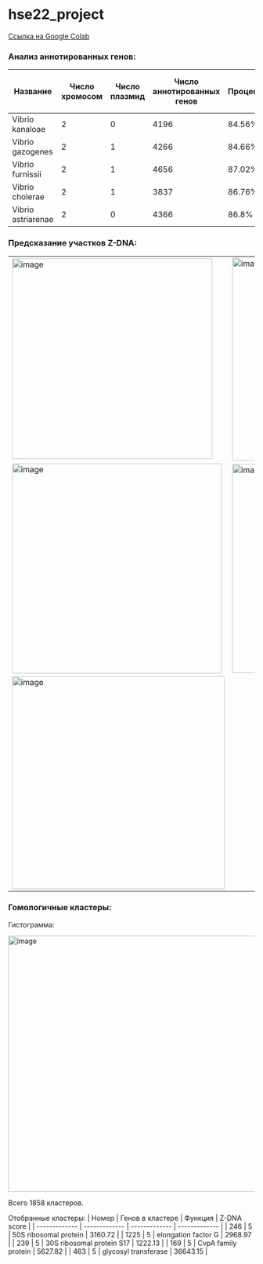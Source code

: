# hse22_project
[Ссылка на Google Colab](https://colab.research.google.com/drive/1E96p2sqwwg0GLWwLrj1snMLPhTZBmxq_#scrollTo=XO8UQfHJwTSN)

### Анализ аннотированных генов:
| Название | Число хромосом | Число плазмид |Число аннотированных генов | Процент | Участков Z-dna предсказано (>500) | Длина участков Z-dna |
| ------------- | ------------- | ------------- | ------------- | ------------- | ------------- | ------------- | 
| Vibrio kanaloae | 2 | 0 | 4196 | 84.56% | 6318 | 60874 |
| Vibrio gazogenes | 2 | 1 | 4266 | 84.66% | 5159 | 49292 |
| Vibrio furnissii | 2 | 1 | 4656 | 87.02% | 32940 | 317438 |
| Vibrio cholerae | 2 | 1 | 3837 | 86.76% | 13524 | 128090|
| Vibrio astriarenae | 2 | 0 | 4366 | 86.8% | 9107 | 87638 |


### Предсказание участков Z-DNA:
| | |
| - | - |
| <img width="409" alt="image" src="https://user-images.githubusercontent.com/60537387/173353779-cdf90a60-6323-4028-a09b-fdd5494be413.png"> | <img width="414" alt="image" src="https://user-images.githubusercontent.com/60537387/173353893-58001fb6-1919-4575-a7d2-3632d7d0d00b.png"> |
| <img width="428" alt="image" src="https://user-images.githubusercontent.com/60537387/173353970-4ac361e5-f58d-4ec1-9228-bca20bbf29ef.png"> | <img width="426" alt="image" src="https://user-images.githubusercontent.com/60537387/173354029-527ce6b4-4253-4522-9803-260b09ed827c.png"> |
| <img width="434" alt="image" src="https://user-images.githubusercontent.com/60537387/173354064-edd092e2-3350-4f9a-a69c-610e211f72a5.png"> | |

 ### Гомологичные кластеры:

Гистограмма:

<img width="522" alt="image" src="https://user-images.githubusercontent.com/60537387/173356530-b198a981-7625-4cb2-ab7f-f5e8a829b569.png">

Всего 1858 кластеров.

Отобранные кластеры:
| Номер | Генов в кластере | Функция |  Z-DNA score |
| ------------- | ------------- | ------------- | ------------- | 
| 246 | 5 | 50S ribosomal protein | 3160.72 |
| 1225 | 5 | elongation factor G | 2968.97 |
| 239 | 5 | 30S ribosomal protein S17 | 1222.13 |
| 169 | 5 | CvpA family protein | 5627.82 |
| 463 | 5 |  glycosyl transferase  | 36643.15 |
